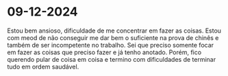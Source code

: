 # 09-12-2024

Estou bem ansioso, dificuldade de me concentrar em fazer as coisas. Estou com meod de não conseguir me dar bem o suficiente na prova de chinês e também de ser incompetente no trabalho. Sei que preciso somente focar em fazer as coisas que preciso fazer e já tenho anotado. Porém, fico querendo pular de coisa em coisa e termino com dificuldades de terminar tudo em ordem saudável.

